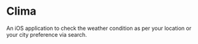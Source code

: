 # Clima
An iOS application to check the weather condition as per your location or your city preference via search.
